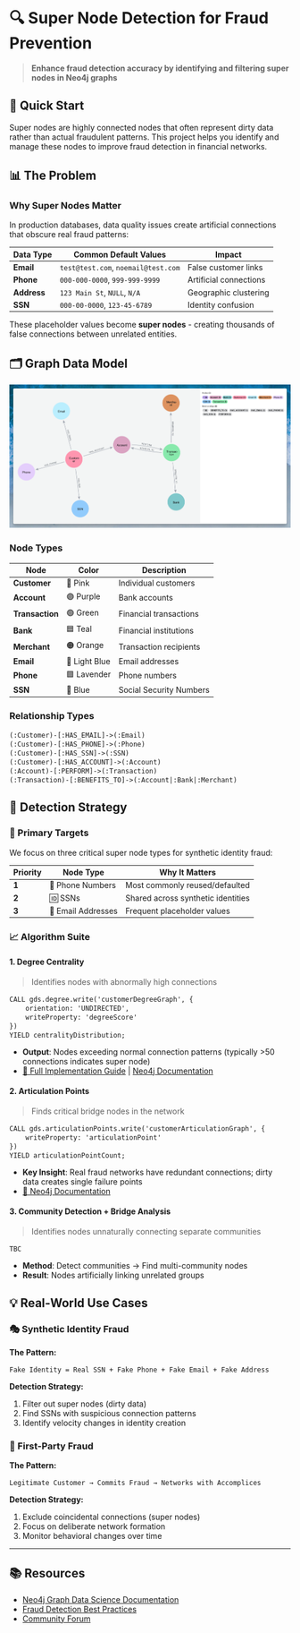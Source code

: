 # 🔍 Super Node Detection for Fraud Prevention

> **Enhance fraud detection accuracy by identifying and filtering super nodes in Neo4j graphs**

## 🎯 Quick Start

Super nodes are highly connected nodes that often represent dirty data rather than actual fraudulent patterns. This project helps you identify and manage these nodes to improve fraud detection in financial networks.

## 📊 The Problem

### Why Super Nodes Matter

In production databases, data quality issues create artificial connections that obscure real fraud patterns:

| Data Type | Common Default Values | Impact |
|-----------|----------------------|--------|
| **Email** | `test@test.com`, `noemail@test.com` | False customer links |
| **Phone** | `000-000-0000`, `999-999-9999` | Artificial connections |
| **Address** | `123 Main St`, `NULL`, `N/A` | Geographic clustering |
| **SSN** | `000-00-0000`, `123-45-6789` | Identity confusion |

These placeholder values become **super nodes** - creating thousands of false connections between unrelated entities.

## 🗂️ Graph Data Model

![Graph Schema](diagrams/schema.png)

### Node Types

| Node | Color | Description |
|------|-------|-------------|
| **Customer** | 🔴 Pink | Individual customers |
| **Account** | 🟣 Purple | Bank accounts |
| **Transaction** | 🟢 Green | Financial transactions |
| **Bank** | 🟦 Teal | Financial institutions |
| **Merchant** | 🟠 Orange | Transaction recipients |
| **Email** | 🔵 Light Blue | Email addresses |
| **Phone** | 🟪 Lavender | Phone numbers |
| **SSN** | 🔷 Blue | Social Security Numbers |

### Relationship Types

```cypher
(:Customer)-[:HAS_EMAIL]->(:Email)
(:Customer)-[:HAS_PHONE]->(:Phone)
(:Customer)-[:HAS_SSN]->(:SSN)
(:Customer)-[:HAS_ACCOUNT]->(:Account)
(:Account)-[:PERFORM]->(:Transaction)
(:Transaction)-[:BENEFITS_TO]->(:Account|:Bank|:Merchant)
```

## 🔬 Detection Strategy

### 🎯 Primary Targets

We focus on three critical super node types for synthetic identity fraud:

| Priority | Node Type | Why It Matters |
|----------|-----------|----------------|
| **1** | 📱 Phone Numbers | Most commonly reused/defaulted |
| **2** | 🆔 SSNs | Shared across synthetic identities |
| **3** | 📧 Email Addresses | Frequent placeholder values |

### 📈 Algorithm Suite

#### 1. **Degree Centrality** 
> Identifies nodes with abnormally high connections

```cypher
CALL gds.degree.write('customerDegreeGraph', {
    orientation: 'UNDIRECTED',
    writeProperty: 'degreeScore'
})
YIELD centralityDistribution;
```

- **Output**: Nodes exceeding normal connection patterns (typically >50 connections indicates super node)
- [📖 Full Implementation Guide](DEGREE_CENTRALITY.md) | [Neo4j Documentation](https://neo4j.com/docs/graph-data-science/current/algorithms/degree-centrality/)

#### 2. **Articulation Points**
> Finds critical bridge nodes in the network

```cypher
CALL gds.articulationPoints.write('customerArticulationGraph', { 
    writeProperty: 'articulationPoint'
})
YIELD articulationPointCount;
```

- **Key Insight**: Real fraud networks have redundant connections; dirty data creates single failure points
- [📖 Neo4j Documentation](https://neo4j.com/docs/graph-data-science/current/algorithms/articulation-points/)

#### 3. **Community Detection + Bridge Analysis**
> Identifies nodes unnaturally connecting separate communities

```cypher
TBC
```

- **Method**: Detect communities → Find multi-community nodes
- **Result**: Nodes artificially linking unrelated groups

## 💡 Real-World Use Cases

### 🎭 Synthetic Identity Fraud

**The Pattern:**
```
Fake Identity = Real SSN + Fake Phone + Fake Email + Fake Address
```

**Detection Strategy:**
1. Filter out super nodes (dirty data)
2. Find SSNs with suspicious connection patterns
3. Identify velocity changes in identity creation

### 🏦 First-Party Fraud

**The Pattern:**
```
Legitimate Customer → Commits Fraud → Networks with Accomplices
```

**Detection Strategy:**
1. Exclude coincidental connections (super nodes)
2. Focus on deliberate network formation
3. Monitor behavioral changes over time

---

## 📚 Resources

- [Neo4j Graph Data Science Documentation](https://neo4j.com/docs/graph-data-science/)
- [Fraud Detection Best Practices](https://neo4j.com/use-cases/fraud-detection/)
- [Community Forum](https://community.neo4j.com/)